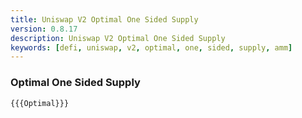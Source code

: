 ```yaml
---
title: Uniswap V2 Optimal One Sided Supply
version: 0.8.17
description: Uniswap V2 Optimal One Sided Supply
keywords: [defi, uniswap, v2, optimal, one, sided, supply, amm]
---
```


### Optimal One Sided Supply

```solidity
{{{Optimal}}}
```
